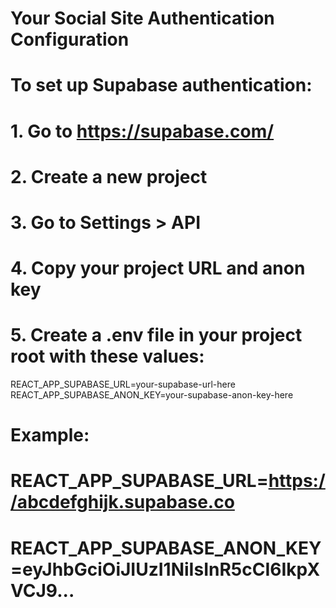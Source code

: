 # Your Social Site Authentication Configuration

# To set up Supabase authentication:
# 1. Go to https://supabase.com/
# 2. Create a new project
# 3. Go to Settings > API 
# 4. Copy your project URL and anon key
# 5. Create a .env file in your project root with these values:

REACT_APP_SUPABASE_URL=your-supabase-url-here
REACT_APP_SUPABASE_ANON_KEY=your-supabase-anon-key-here

# Example:
# REACT_APP_SUPABASE_URL=https://abcdefghijk.supabase.co
# REACT_APP_SUPABASE_ANON_KEY=eyJhbGciOiJIUzI1NiIsInR5cCI6IkpXVCJ9...

